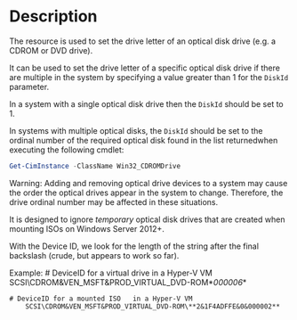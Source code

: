 # Description

The resource is used to set the drive letter of an optical disk drive (e.g.
a CDROM or DVD drive).

It can be used to set the drive letter of a specific optical disk drive if
there are multiple in the system by specifying a value greater than 1 for
the `DiskId` parameter.

In a system with a single optical disk drive then the `DiskId` should
be set to 1.

In systems with multiple optical disks, the `DiskId` should be set to
the ordinal number of the required optical disk found in the list
returnedwhen executing the following cmdlet:

```powershell
Get-CimInstance -ClassName Win32_CDROMDrive
```

Warning: Adding and removing optical drive devices to a system may cause the
order the optical drives appear in the system to change. Therefore, the
drive ordinal number may be affected in these situations.

It is designed to ignore _temporary_ optical disk drives that are created
when mounting ISOs on Windows Server 2012+.

With the Device ID, we look for the length of the string after the final
backslash (crude, but appears to work so far).

Example:
    # DeviceID for a virtual drive in a Hyper-V VM
        SCSI\CDROM&VEN_MSFT&PROD_VIRTUAL_DVD-ROM\**000006**

    # DeviceID for a mounted ISO   in a Hyper-V VM
        SCSI\CDROM&VEN_MSFT&PROD_VIRTUAL_DVD-ROM\**2&1F4ADFFE&0&000002**
